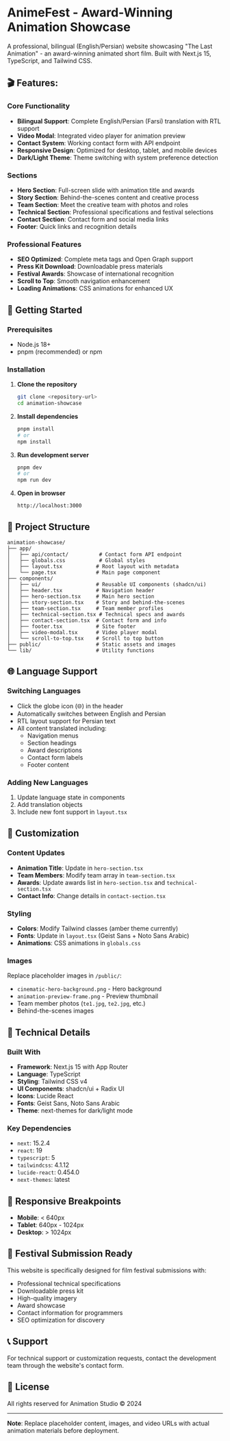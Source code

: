 # AnimeFest - Award-Winning Animation Showcase

A professional, bilingual (English/Persian) website showcasing "The Last Animation" - an award-winning animated short film. Built with Next.js 15, TypeScript, and Tailwind CSS.

## 🎬 Features:

### Core Functionality
- **Bilingual Support**: Complete English/Persian (Farsi) translation with RTL support
- **Video Modal**: Integrated video player for animation preview
- **Contact System**: Working contact form with API endpoint
- **Responsive Design**: Optimized for desktop, tablet, and mobile devices
- **Dark/Light Theme**: Theme switching with system preference detection

### Sections
- **Hero Section**: Full-screen slide with animation title and awards
- **Story Section**: Behind-the-scenes content and creative process
- **Team Section**: Meet the creative team with photos and roles
- **Technical Section**: Professional specifications and festival selections
- **Contact Section**: Contact form and social media links
- **Footer**: Quick links and recognition details

### Professional Features
- **SEO Optimized**: Complete meta tags and Open Graph support
- **Press Kit Download**: Downloadable press materials
- **Festival Awards**: Showcase of international recognition
- **Scroll to Top**: Smooth navigation enhancement
- **Loading Animations**: CSS animations for enhanced UX

## 🚀 Getting Started

### Prerequisites
- Node.js 18+ 
- pnpm (recommended) or npm

### Installation

1. **Clone the repository**
   ```bash
   git clone <repository-url>
   cd animation-showcase
   ```

2. **Install dependencies**
   ```bash
   pnpm install
   # or
   npm install
   ```

3. **Run development server**
   ```bash
   pnpm dev
   # or
   npm run dev
   ```

4. **Open in browser**
   ```
   http://localhost:3000
   ```

## 📁 Project Structure

```
animation-showcase/
├── app/
│   ├── api/contact/          # Contact form API endpoint
│   ├── globals.css           # Global styles
│   ├── layout.tsx           # Root layout with metadata
│   └── page.tsx             # Main page component
├── components/
│   ├── ui/                  # Reusable UI components (shadcn/ui)
│   ├── header.tsx           # Navigation header
│   ├── hero-section.tsx     # Main hero section
│   ├── story-section.tsx    # Story and behind-the-scenes
│   ├── team-section.tsx     # Team member profiles
│   ├── technical-section.tsx # Technical specs and awards
│   ├── contact-section.tsx  # Contact form and info
│   ├── footer.tsx           # Site footer
│   ├── video-modal.tsx      # Video player modal
│   └── scroll-to-top.tsx    # Scroll to top button
├── public/                  # Static assets and images
└── lib/                     # Utility functions
```

## 🌐 Language Support

### Switching Languages
- Click the globe icon (🌐) in the header
- Automatically switches between English and Persian
- RTL layout support for Persian text
- All content translated including:
  - Navigation menus
  - Section headings
  - Award descriptions
  - Contact form labels
  - Footer content

### Adding New Languages
1. Update language state in components
2. Add translation objects
3. Include new font support in `layout.tsx`

## 🎨 Customization

### Content Updates
- **Animation Title**: Update in `hero-section.tsx`
- **Team Members**: Modify team array in `team-section.tsx`
- **Awards**: Update awards list in `hero-section.tsx` and `technical-section.tsx`
- **Contact Info**: Change details in `contact-section.tsx`

### Styling
- **Colors**: Modify Tailwind classes (amber theme currently)
- **Fonts**: Update in `layout.tsx` (Geist Sans + Noto Sans Arabic)
- **Animations**: CSS animations in `globals.css`

### Images
Replace placeholder images in `/public/`:
- `cinematic-hero-background.png` - Hero background
- `animation-preview-frame.png` - Preview thumbnail
- Team member photos (`te1.jpg`, `te2.jpg`, etc.)
- Behind-the-scenes images

## 🔧 Technical Details

### Built With
- **Framework**: Next.js 15 with App Router
- **Language**: TypeScript
- **Styling**: Tailwind CSS v4
- **UI Components**: shadcn/ui + Radix UI
- **Icons**: Lucide React
- **Fonts**: Geist Sans, Noto Sans Arabic
- **Theme**: next-themes for dark/light mode

### Key Dependencies
- `next`: 15.2.4
- `react`: 19
- `typescript`: 5
- `tailwindcss`: 4.1.12
- `lucide-react`: 0.454.0
- `next-themes`: latest

## 📱 Responsive Breakpoints
- **Mobile**: < 640px
- **Tablet**: 640px - 1024px  
- **Desktop**: > 1024px

## 🎯 Festival Submission Ready

This website is specifically designed for film festival submissions with:
- Professional technical specifications
- Downloadable press kit
- High-quality imagery
- Award showcase
- Contact information for programmers
- SEO optimization for discovery

## 📞 Support

For technical support or customization requests, contact the development team through the website's contact form.

## 📄 License

All rights reserved for Animation Studio © 2024

---

**Note**: Replace placeholder content, images, and video URLs with actual animation materials before deployment.